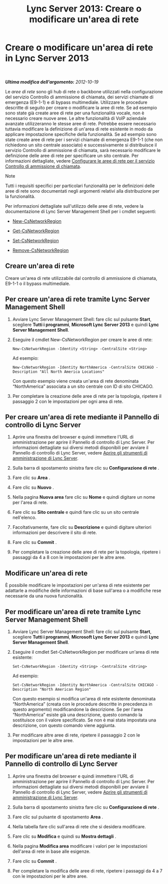 ﻿---
title: "Lync Server 2013: Creare o modificare un'area di rete"
TOCTitle: Creare o modificare un'area di rete
ms:assetid: bf7a3dc4-71a2-4559-a547-d90305d4f904
ms:mtpsurl: https://technet.microsoft.com/it-it/library/Gg412933(v=OCS.15)
ms:contentKeyID: 49301848
ms.date: 08/24/2015
mtps_version: v=OCS.15
ms.translationtype: HT
---

# Creare o modificare un'area di rete in Lync Server 2013

 

_**Ultima modifica dell'argomento:** 2012-10-19_

Le *aree di rete* sono gli hub di rete o backbone utilizzati nella configurazione del servizio Controllo di ammissione di chiamata, dei servizi chiamate di emergenza (E9-1-1) e di bypass multimediale. Utilizzare le procedure descritte di seguito per creare o modificare la aree di rete. Se ad esempio sono state già create aree di rete per una funzionalità vocale, non è necessario creare nuove aree. Le altre funzionalità di VoIP aziendale avanzate utilizzeranno le stesse aree di rete. Potrebbe essere necessario tuttavia modificare la definizione di un'area di rete esistente in modo da applicare impostazione specifiche della funzionalità. Se ad esempio sono state create aree di rete per i servizi chiamate di emergenza E9-1-1 (che non richiedono un sito centrale associato) e successivamente si distribuisce il servizio Controllo di ammissione di chiamata, sarà necessario modificare le definizione delle aree di rete per specificare un sito centrale. Per informazioni dettagliate, vedere [Configurare le aree di rete per il servizio Controllo di ammissione di chiamata](lync-server-2013-configure-network-regions-for-cac.md).


> [!NOTE]
> Tutti i requisiti specifici per particolari funzionalità per le definizioni delle aree di rete sono documentati negli argomenti relativi alla distribuzione per la funzionalità.



Per informazioni dettagliate sull'utilizzo delle aree di rete, vedere la documentazione di Lync Server Management Shell per i cmdlet seguenti:

  - [New-CsNetworkRegion](https://docs.microsoft.com/en-us/powershell/module/skype/New-CsNetworkRegion)

  - [Get-CsNetworkRegion](https://docs.microsoft.com/en-us/powershell/module/skype/Get-CsNetworkRegionLink)

  - [Set-CsNetworkRegion](https://docs.microsoft.com/en-us/powershell/module/skype/Set-CsNetworkRegion)

  - [Remove-CsNetworkRegion](https://docs.microsoft.com/en-us/powershell/module/skype/Remove-CsNetworkRegion)

## Creare un'area di rete

Creare un'area di rete utilizzabile dal controllo di ammissione di chiamata, E9-1-1 o il bypass multimediale.

## Per creare un'area di rete tramite Lync Server Management Shell

1.  Avviare Lync Server Management Shell: fare clic sul pulsante **Start**, scegliere **Tutti i programmi**, **Microsoft Lync Server 2013** e quindi **Lync Server Management Shell**.

2.  Eseguire il cmdlet New-CsNetworkRegion per creare le aree di rete:
    
        New-CsNetworkRegion -Identity <String> -CentralSite <String>
    
    Ad esempio:
    
        New-CsNetworkRegion -Identity NorthAmerica -CentralSite CHICAGO -Description "All North America Locations"
    
    Con questo esempio viene creata un'area di rete denominata “NorthAmerica” associata a un sito centrale con ID di sito CHICAGO.

3.  Per completare la creazione delle aree di rete per la topologia, ripetere il passaggio 2 con le impostazioni per ogni area di rete.

## Per creare un'area di rete mediante il Pannello di controllo di Lync Server

1.  Aprire una finestra del browser e quindi immettere l'URL di amministrazione per aprire il Pannello di controllo di Lync Server. Per informazioni dettagliate sui diversi metodi disponibili per avviare il Pannello di controllo di Lync Server, vedere [Aprire gli strumenti di amministrazione di Lync Server](lync-server-2013-open-lync-server-administrative-tools.md).

2.  Sulla barra di spostamento sinistra fare clic su **Configurazione di rete** .

3.  Fare clic su **Area** .

4.  Fare clic su **Nuovo** .

5.  Nella pagina **Nuova area** fare clic su **Nome** e quindi digitare un nome per l'area di rete.

6.  Fare clic su **Sito centrale** e quindi fare clic su un sito centrale nell'elenco.

7.  Facoltativamente, fare clic su **Descrizione** e quindi digitare ulteriori informazioni per descrivere il sito di rete.

8.  Fare clic su **Commit** .

9.  Per completare la creazione delle aree di rete per la topologia, ripetere i passaggi da 4 a 8 con le impostazioni per le altre aree.

## Modificare un'area di rete

È possibile modificare le impostazioni per un'area di rete esistente per adattarle a modifiche delle informazioni di base sull'area o a modifiche rese necessarie da una nuova funzionalità.

## Per modificare un'area di rete tramite Lync Server Management Shell

1.  Avviare Lync Server Management Shell: fare clic sul pulsante **Start**, scegliere **Tutti i programmi**, **Microsoft Lync Server 2013** e quindi **Lync Server Management Shell**.

2.  Eseguire il cmdlet Set-CsNetworkRegion per modificare un'area di rete esistente:
    
        Set-CsNetworkRegion -Identity <String> -CentralSite <String>
    
    Ad esempio:
    
        Set-CsNetworkRegion -Identity NorthAmerica -CentralSite CHICAGO -Description "North American Region"
    
    Con questo esempio si modifica un'area di rete esistente denominata “NorthAmerica” (creata con le procedure descritte in precedenza in questo argomento) modificandone la descrizione. Se per l'area “NorthAmerica” esiste già una descrizione, questo comando la sostituisce con il valore specificato. Se non è mai stata impostata una descrizione, con questo comando viene aggiunta.

3.  Per modificare altre aree di rete, ripetere il passaggio 2 con le impostazioni per le altre aree.

## Per modificare un'area di rete mediante il Pannello di controllo di Lync Server

1.  Aprire una finestra del browser e quindi immettere l'URL di amministrazione per aprire il Pannello di controllo di Lync Server. Per informazioni dettagliate sui diversi metodi disponibili per avviare il Pannello di controllo di Lync Server, vedere [Aprire gli strumenti di amministrazione di Lync Server](lync-server-2013-open-lync-server-administrative-tools.md).

2.  Sulla barra di spostamento sinistra fare clic su **Configurazione di rete** .

3.  Fare clic sul pulsante di spostamento **Area** .

4.  Nella tabella fare clic sull'area di rete che si desidera modificare.

5.  Fare clic su **Modifica** e quindi su **Mostra dettagli** .

6.  Nella pagina **Modifica area** modificare i valori per le impostazioni dell'area di rete in base alle esigenze.

7.  Fare clic su **Commit** .

8.  Per completare la modifica delle aree di rete, ripetere i passaggi da 4 a 7 con le impostazioni per le altre aree.

